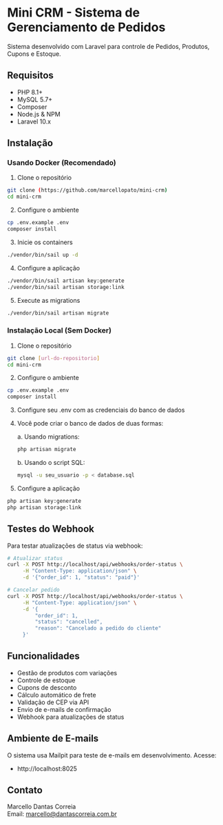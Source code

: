 # Mini CRM - Sistema de Gerenciamento de Pedidos

Sistema desenvolvido com Laravel para controle de Pedidos, Produtos, Cupons e Estoque.

## Requisitos

- PHP 8.1+
- MySQL 5.7+
- Composer
- Node.js & NPM
- Laravel 10.x

## Instalação

### Usando Docker (Recomendado)

1. Clone o repositório
```bash
git clone (https://github.com/marcellopato/mini-crm)
cd mini-crm
```

2. Configure o ambiente
```bash
cp .env.example .env
composer install
```

3. Inicie os containers
```bash
./vendor/bin/sail up -d
```

4. Configure a aplicação
```bash
./vendor/bin/sail artisan key:generate
./vendor/bin/sail artisan storage:link
```

5. Execute as migrations
```bash
./vendor/bin/sail artisan migrate
```

### Instalação Local (Sem Docker)

1. Clone o repositório
```bash
git clone [url-do-repositorio]
cd mini-crm
```

2. Configure o ambiente
```bash
cp .env.example .env
composer install
```

3. Configure seu .env com as credenciais do banco de dados

4. Você pode criar o banco de dados de duas formas:

   a. Usando migrations:
   ```bash
   php artisan migrate
   ```

   b. Usando o script SQL:
   ```bash
   mysql -u seu_usuario -p < database.sql
   ```

5. Configure a aplicação
```bash
php artisan key:generate
php artisan storage:link
```

## Testes do Webhook

Para testar atualizações de status via webhook:

```bash
# Atualizar status
curl -X POST http://localhost/api/webhooks/order-status \
     -H "Content-Type: application/json" \
     -d '{"order_id": 1, "status": "paid"}'

# Cancelar pedido
curl -X POST http://localhost/api/webhooks/order-status \
     -H "Content-Type: application/json" \
     -d '{
         "order_id": 1,
         "status": "cancelled",
         "reason": "Cancelado a pedido do cliente"
     }'
```

## Funcionalidades

- Gestão de produtos com variações
- Controle de estoque
- Cupons de desconto
- Cálculo automático de frete
- Validação de CEP via API
- Envio de e-mails de confirmação
- Webhook para atualizações de status

## Ambiente de E-mails

O sistema usa Mailpit para teste de e-mails em desenvolvimento. Acesse:
- http://localhost:8025

## Contato

Marcello Dantas Correia  
Email: marcello@dantascorreia.com.br
